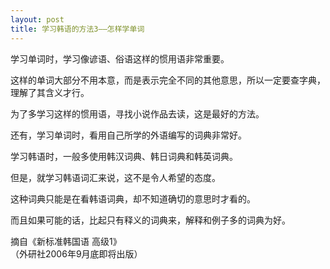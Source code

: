 ```yaml
---
layout: post
title: 学习韩语的方法3——怎样学单词
---
```


<p>学习单词时，学习像谚语、俗语这样的惯用语非常重要。</p>



<p>这样的单词大部分不用本意，而是表示完全不同的其他意思，所以一定要查字典，理解了其含义才行。</p>



<p>为了多学习这样的惯用语，寻找小说作品去读，这是最好的方法。</p>



<p>还有，学习单词时，看用自己所学的外语编写的词典非常好。</p>



<p>学习韩语时，一般多使用韩汉词典、韩日词典和韩英词典。</p>



<p>但是，就学习韩语词汇来说，这不是令人希望的态度。</p>



<p>这种词典只能是在看韩语词典，却不知道确切的意思时才看的。</p>



<p>而且如果可能的话，比起只有释义的词典来，解释和例子多的词典为好。</p>



<p>                      摘自《新标准韩国语 高级1》<br />                    （外研社2006年9月底即将出版）</p>

